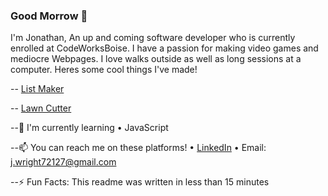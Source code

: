 ### Good Morrow 👋

I'm Jonathan, An up and coming software developer who is currently enrolled at CodeWorksBoise. I have a passion for making video games and mediocre Webpages. I love walks outside as well as long sessions at a computer. Heres some cool things I've made! 

-- [List Maker](https://jo-nathanwright.github.io/TaskMaster)

-- [Lawn Cutter](https://jo-nathanwright.github.io/grass-cutter)

--🌱 I'm currently learning • JavaScript

--📫 You can reach me on these platforms! • [LinkedIn](https://www.linkedin.com/in/jonathan-wright-272062216/) • Email: j.wright72127@gmail.com

--⚡ Fun Facts: This readme was written in less than 15 minutes
<!--
**Jo-nathanWright/Jo-nathanWright** is a ✨ _special_ ✨ repository because its `README.md` (this file) appears on your GitHub profile.

Here are some ideas to get you started:

- 🔭 I’m currently working on ...
- 🌱 I’m currently learning ...
- 👯 I’m looking to collaborate on ...
- 🤔 I’m looking for help with ...
- 💬 Ask me about ...
- 📫 How to reach me: ...
- 😄 Pronouns: ...
- ⚡ Fun fact: ...
-->
